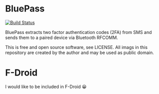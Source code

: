 BluePass
========

[![Build Status](https://app.travis-ci.com/boon-code/bluepass.svg)](https://app.travis-ci.com/github/boon-code/bluepass)

BluePass extracts two factor authentication codes (2FA) from SMS and sends them
to a paired device via Bluetooth RFCOMM.

This is free and open source software, see LICENSE.
All imags in this repository are created by the author and may be used as public domain.


# F-Droid

I would like to be included in F-Droid 😀
